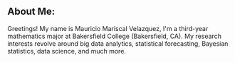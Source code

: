 ## About Me:
Greetings! 
My name is Mauricio Mariscal Velazquez, I'm a third-year mathematics major at Bakersfield College (Bakersfield, CA). My research interests revolve around big data analytics, statistical forecasting, Bayesian statistics, data science, and much more.


<!--
**mmariscal063/mmariscal063** is a ✨ _special_ ✨ repository because its `README.md` (this file) appears on your GitHub profile.

Here are some ideas to get you started:

- 🔭 I’m currently working on ...
- 🌱 I’m currently learning ...
- 👯 I’m looking to collaborate on ...
- 🤔 I’m looking for help with ...
- 💬 Ask me about ...
- 📫 How to reach me: ...
- 😄 Pronouns: ...
- ⚡ Fun fact: ...
-->
